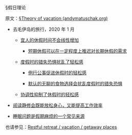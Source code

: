 §假日理论

原文：[§Theory of vacation (andymatuschak.org)](https://notes.andymatuschak.org/z3JTN98rASnQFS1vUiZp8SeDAUKy1kc9ueQ7B)

- 去毛伊岛的旅行，2020 年 1 月

  - [宜人的休假时间不会线性增加](https://notes.andymatuschak.org/z2PwctG7dwGJaB8QARGTfFRxCFaq3Uxw4mYjJ)

    - [短期休假可以在一定程度上推迟对长期休假的需求](https://notes.andymatuschak.org/z48GSXaUzttqpzaNh6kbn1JNaVBpHXSjc4B37)

  - [度假时的错失恐惧扰乱了轻松感](https://notes.andymatuschak.org/zmMWBjaYFa4DKp4gNGcYPR3vARQqbHXnpAbG)

    - [例行公事促进休假时的轻松感](https://notes.andymatuschak.org/z67c6Sr1vXA21znNMSf8Djtz3i5afZu3fVj3g)

    - [默认的无聊的食物选择会扰乱度假时的错失恐惧](https://notes.andymatuschak.org/z28yicPiHLvSNRiHRhs7UpNMfucLXc1sar7W7)

  - [协调性抑制了休假时的轻松感](https://notes.andymatuschak.org/z2piwmJHEb5fidgp4Y6hdmJkdXk4FvSxWTXMw)

- [阅读静修会既能放松身心，又能提高工作效率](https://notes.andymatuschak.org/z2quCjVMbJCQLJer87bS7Y6xQJkCa3mqEHBJy)

- [睡眠问题是假期麻烦的一个常见来源](https://notes.andymatuschak.org/z1BVwUzxCLpg3nsrFUfdkU5RsJ7GYgpHJGo)

也请参见：[Restful retreat / vacation / getaway places](https://notes.andymatuschak.org/Restful_retreat_\%2F_vacation_\%2F_getaway_places)